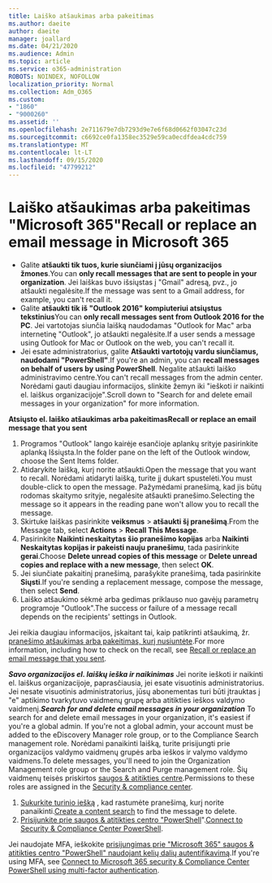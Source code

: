```yaml
---
title: Laiško atšaukimas arba pakeitimas
ms.author: daeite
author: daeite
manager: joallard
ms.date: 04/21/2020
ms.audience: Admin
ms.topic: article
ms.service: o365-administration
ROBOTS: NOINDEX, NOFOLLOW
localization_priority: Normal
ms.collection: Adm_O365
ms.custom:
- "1860"
- "9000260"
ms.assetid: ''
ms.openlocfilehash: 2e711679e7db7293d9e7e6f68d0662f03047c23d
ms.sourcegitcommit: c6692ce0fa1358ec3529e59ca0ecdfdea4cdc759
ms.translationtype: MT
ms.contentlocale: lt-LT
ms.lasthandoff: 09/15/2020
ms.locfileid: "47799212"
---
```

# <a name="recall-or-replace-an-email-message-in-microsoft-365"></a><span data-ttu-id="a1dfb-102">Laiško atšaukimas arba pakeitimas "Microsoft 365"</span><span class="sxs-lookup"><span data-stu-id="a1dfb-102">Recall or replace an email message in Microsoft 365</span></span>

- <span data-ttu-id="a1dfb-103">Galite **atšaukti tik tuos, kurie siunčiami į jūsų organizacijos žmones**.</span><span class="sxs-lookup"><span data-stu-id="a1dfb-103">You can **only recall messages that are sent to people in your organization**.</span></span> <span data-ttu-id="a1dfb-104">Jei laiškas buvo išsiųstas į "Gmail" adresą, pvz., jo atšaukti negalėsite.</span><span class="sxs-lookup"><span data-stu-id="a1dfb-104">If the message was sent to a Gmail address, for example, you can't recall it.</span></span>
- <span data-ttu-id="a1dfb-105">Galite **atšaukti tik iš "Outlook 2016" kompiuteriui atsiųstus tekstinius**</span><span class="sxs-lookup"><span data-stu-id="a1dfb-105">You can **only recall messages sent from Outlook 2016 for the PC**.</span></span> <span data-ttu-id="a1dfb-106">Jei vartotojas siunčia laišką naudodamas "Outlook for Mac" arba internetinę "Outlook", jo atšaukti negalėsite.</span><span class="sxs-lookup"><span data-stu-id="a1dfb-106">If a user sends a message using Outlook for Mac or Outlook on the web, you can't recall it.</span></span>
- <span data-ttu-id="a1dfb-107">Jei esate administratorius, galite **Atšaukti vartotojų vardu siunčiamus, naudodami "PowerShell"**.</span><span class="sxs-lookup"><span data-stu-id="a1dfb-107">If you're an admin, you can **recall messages on behalf of users by using PowerShell**.</span></span> <span data-ttu-id="a1dfb-108">Negalite atšaukti laiško administravimo centre.</span><span class="sxs-lookup"><span data-stu-id="a1dfb-108">You can't recall messages from the admin center.</span></span> <span data-ttu-id="a1dfb-109">Norėdami gauti daugiau informacijos, slinkite žemyn iki "ieškoti ir naikinti el. laiškus organizacijoje".</span><span class="sxs-lookup"><span data-stu-id="a1dfb-109">Scroll down to "Search for and delete email messages in your organization" for more information.</span></span>

<span data-ttu-id="a1dfb-110">**Atsiųsto el. laiško atšaukimas arba pakeitimas**</span><span class="sxs-lookup"><span data-stu-id="a1dfb-110">**Recall or replace an email message that you sent**</span></span>

1. <span data-ttu-id="a1dfb-111">Programos "Outlook" lango kairėje esančioje aplankų srityje pasirinkite aplanką Išsiųsta.</span><span class="sxs-lookup"><span data-stu-id="a1dfb-111">In the folder pane on the left of the Outlook window, choose the Sent Items folder.</span></span>
2. <span data-ttu-id="a1dfb-112">Atidarykite laišką, kurį norite atšaukti.</span><span class="sxs-lookup"><span data-stu-id="a1dfb-112">Open the message that you want to recall.</span></span> <span data-ttu-id="a1dfb-113">Norėdami atidaryti laišką, turite jį dukart spustelėti.</span><span class="sxs-lookup"><span data-stu-id="a1dfb-113">You must double-click to open the message.</span></span> <span data-ttu-id="a1dfb-114">Pažymėdami pranešimą, kad jis būtų rodomas skaitymo srityje, negalėsite atšaukti pranešimo.</span><span class="sxs-lookup"><span data-stu-id="a1dfb-114">Selecting the message so it appears in the reading pane won't allow you to recall the message.</span></span>
3. <span data-ttu-id="a1dfb-115">Skirtuke laiškas pasirinkite **veiksmus**  >  **atšaukti šį pranešimą**.</span><span class="sxs-lookup"><span data-stu-id="a1dfb-115">From the Message tab, select **Actions** > **Recall This Message**.</span></span>
4. <span data-ttu-id="a1dfb-116">Pasirinkite **Naikinti neskaitytas šio pranešimo kopijas** arba **Naikinti Neskaitytas kopijas ir pakeisti nauju pranešimu**, tada pasirinkite **gerai**.</span><span class="sxs-lookup"><span data-stu-id="a1dfb-116">Choose **Delete unread copies of this message** or **Delete unread copies and replace with a new message**, then select **OK**.</span></span>
5. <span data-ttu-id="a1dfb-117">Jei siunčiate pakaitinį pranešimą, parašykite pranešimą, tada pasirinkite **Siųsti**.</span><span class="sxs-lookup"><span data-stu-id="a1dfb-117">If you're sending a replacement message, compose the message, then select **Send**.</span></span>
6. <span data-ttu-id="a1dfb-118">Laiško atšaukimo sėkmė arba gedimas priklauso nuo gavėjų parametrų programoje "Outlook".</span><span class="sxs-lookup"><span data-stu-id="a1dfb-118">The success or failure of a message recall depends on the recipients' settings in Outlook.</span></span>

<span data-ttu-id="a1dfb-119">Jei reikia daugiau informacijos, įskaitant tai, kaip patikrinti atšaukimą, žr. [pranešimo atšaukimas arba pakeitimas, kurį nusiuntėte](https://support.office.com/article/35027f88-d655-4554-b4f8-6c0729a723a0).</span><span class="sxs-lookup"><span data-stu-id="a1dfb-119">For more information, including how to check on the recall, see [Recall or replace an email message that you sent](https://support.office.com/article/35027f88-d655-4554-b4f8-6c0729a723a0).</span></span>

<span data-ttu-id="a1dfb-120">***Savo organizacijos el. laiškų ieška ir naikinimas*** Jei norite ieškoti ir naikinti el. laiškus organizacijoje, paprasčiausia, jei esate visuotinis administratorius. Jei nesate visuotinis administratorius, jūsų abonementas turi būti įtrauktas į "e" aptikimo tvarkytuvo vaidmenų grupę arba atitikties ieškos valdymo vaidmenį.</span><span class="sxs-lookup"><span data-stu-id="a1dfb-120">***Search for and delete email messages in your organization*** To search for and delete email messages in your organization, it's easiest if you're a global admin. If you're not a global admin, your account must be added to the eDiscovery Manager role group, or to the Compliance Search management role.</span></span> <span data-ttu-id="a1dfb-121">Norėdami panaikinti laišką, turite prisijungti prie organizacijos valdymo vaidmenų grupės arba ieškos ir valymo valdymo vaidmens.</span><span class="sxs-lookup"><span data-stu-id="a1dfb-121">To delete messages, you'll need to join the Organization Management role group or the Search and Purge management role.</span></span> <span data-ttu-id="a1dfb-122">Šių vaidmenų teisės priskirtos [saugos & atitikties centre](https://protection.office.com/).</span><span class="sxs-lookup"><span data-stu-id="a1dfb-122">Permissions to these roles are assigned in the [Security & compliance center](https://protection.office.com/).</span></span>

1. <span data-ttu-id="a1dfb-123">[Sukurkite turinio iešką](https://docs.microsoft.com/microsoft-365/compliance/content-search) , kad rastumėte pranešimą, kurį norite panaikinti.</span><span class="sxs-lookup"><span data-stu-id="a1dfb-123">[Create a content search](https://docs.microsoft.com/microsoft-365/compliance/content-search) to find the message to delete.</span></span>
2. <span data-ttu-id="a1dfb-124">[Prisijunkite prie saugos & atitikties centro "PowerShell](https://docs.microsoft.com/powershell/exchange/office-365-scc/connect-to-scc-powershell/connect-to-scc-powershell?view=exchange-ps)".</span><span class="sxs-lookup"><span data-stu-id="a1dfb-124">[Connect to Security & Compliance Center PowerShell](https://docs.microsoft.com/powershell/exchange/office-365-scc/connect-to-scc-powershell/connect-to-scc-powershell?view=exchange-ps).</span></span> 

<span data-ttu-id="a1dfb-125">Jei naudojate MFA, ieškokite [prisijungimas prie "Microsoft 365" saugos & atitikties centro "PowerShell" naudojant kelių dalių autentifikavimą](https://docs.microsoft.com/powershell/exchange/office-365-scc/connect-to-scc-powershell/mfa-connect-to-scc-powershell?view=exchange-ps).</span><span class="sxs-lookup"><span data-stu-id="a1dfb-125">If you're using MFA, see [Connect to Microsoft 365 security & Compliance Center PowerShell using multi-factor authentication](https://docs.microsoft.com/powershell/exchange/office-365-scc/connect-to-scc-powershell/mfa-connect-to-scc-powershell?view=exchange-ps).</span></span> 
